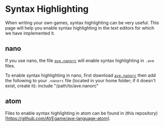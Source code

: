 Syntax Highlighting
===================
When writing your own games, syntax highlighting can be very useful.
This page will help you enable syntax highlighting in the text editors for which we have implemented it.

nano
----
If you use nano, the file [`ave.nanorc`](https://github.com/AVEgame/AVE/blob/master/tools/ave.nanorc)
will enable syntax highlighting in `.ave` files.

To enable syntax highlighting in nano, first download [`ave.nanorc`](https://github.com/AVEgame/AVE/blob/master/tools/ave.nanorc)
then add the following to your `.nanorc` file (located in your home folder; if it doesn't exist, create it):
    include "/path/to/ave.nanorc"

atom
----
Files to enable syntax highlighting in atom can be found in (this repository)[https://github.com/AVEgame/ave-language-atom].
